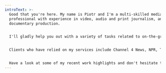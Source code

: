 ```yaml
---
introText: >-
  Good that you're here. My name is Piotr and I'm a multi-skilled media
  professional with experience in video, audio and print journalism, and
  documentary production.


  I'll gladly help you out with a variety of tasks related to on-the-ground reporting and media production in Poland, Germany and beyond.


  Clients who have relied on my services include Channel 4 News, NPR, The New York Times, The Washington Post and many others. 


  Have a look at some of my recent work highlights and don't hesitate to get in touch if I can support your assignment.
---
```

